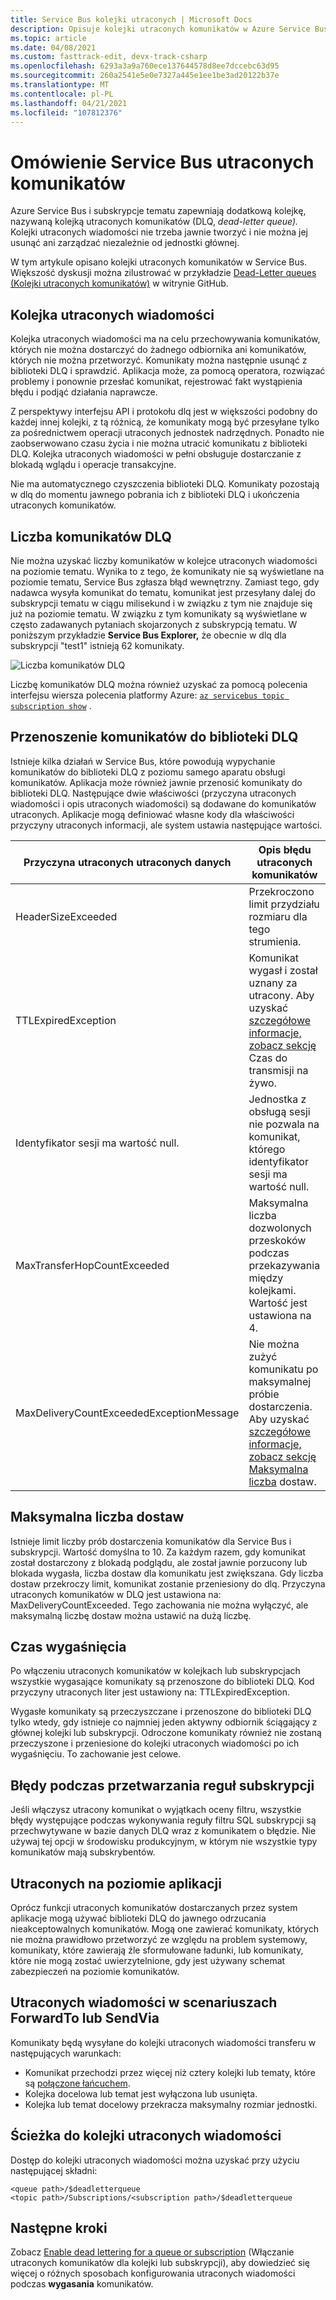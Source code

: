 ```yaml
---
title: Service Bus kolejki utraconych | Microsoft Docs
description: Opisuje kolejki utraconych komunikatów w Azure Service Bus. Service Bus i subskrypcje tematów zapewniają dodatkową kolejkę podrzędną nazywaną kolejką utraconych wiadomości.
ms.topic: article
ms.date: 04/08/2021
ms.custom: fasttrack-edit, devx-track-csharp
ms.openlocfilehash: 6293a3a9a760ece137644578d8ee7dccebc63d95
ms.sourcegitcommit: 260a2541e5e0e7327a445e1ee1be3ad20122b37e
ms.translationtype: MT
ms.contentlocale: pl-PL
ms.lasthandoff: 04/21/2021
ms.locfileid: "107812376"
---
```

# <a name="overview-of-service-bus-dead-letter-queues"></a>Omówienie Service Bus utraconych komunikatów

Azure Service Bus i subskrypcje tematu zapewniają dodatkową kolejkę, nazywaną kolejką utraconych komunikatów (DLQ, *dead-letter queue).* Kolejki utraconych wiadomości nie trzeba jawnie tworzyć i nie można jej usunąć ani zarządzać niezależnie od jednostki głównej.

W tym artykule opisano kolejki utraconych komunikatów w Service Bus. Większość dyskusji można zilustrować w przykładzie [Dead-Letter queues (Kolejki utraconych komunikatów)](https://github.com/Azure/azure-service-bus/tree/master/samples/DotNet/Microsoft.Azure.ServiceBus/DeadletterQueue) w witrynie GitHub.
 
## <a name="the-dead-letter-queue"></a>Kolejka utraconych wiadomości

Kolejka utraconych wiadomości ma na celu przechowywania komunikatów, których nie można dostarczyć do żadnego odbiornika ani komunikatów, których nie można przetworzyć. Komunikaty można następnie usunąć z biblioteki DLQ i sprawdzić. Aplikacja może, za pomocą operatora, rozwiązać problemy i ponownie przesłać komunikat, rejestrować fakt wystąpienia błędu i podjąć działania naprawcze. 

Z perspektywy interfejsu API i protokołu dlq jest w większości podobny do każdej innej kolejki, z tą różnicą, że komunikaty mogą być przesyłane tylko za pośrednictwem operacji utraconych jednostek nadrzędnych. Ponadto nie zaobserwowano czasu życia i nie można utracić komunikatu z biblioteki DLQ. Kolejka utraconych wiadomości w pełni obsługuje dostarczanie z blokadą wglądu i operacje transakcyjne.

Nie ma automatycznego czyszczenia biblioteki DLQ. Komunikaty pozostają w dlq do momentu jawnego pobrania ich z biblioteki DLQ i ukończenia utraconych komunikatów.


## <a name="dlq-message-count"></a>Liczba komunikatów DLQ
Nie można uzyskać liczby komunikatów w kolejce utraconych wiadomości na poziomie tematu. Wynika to z tego, że komunikaty nie są wyświetlane na poziomie tematu, Service Bus zgłasza błąd wewnętrzny. Zamiast tego, gdy nadawca wysyła komunikat do tematu, komunikat jest przesyłany dalej do subskrypcji tematu w ciągu milisekund i w związku z tym nie znajduje się już na poziomie tematu. W związku z tym komunikaty są wyświetlane w często zadawanych pytaniach skojarzonych z subskrypcją tematu. W poniższym przykładzie **Service Bus Explorer,** że obecnie w dlq dla subskrypcji "test1" istnieją 62 komunikaty. 

![Liczba komunikatów DLQ](./media/service-bus-dead-letter-queues/dead-letter-queue-message-count.png)

Liczbę komunikatów DLQ można również uzyskać za pomocą polecenia interfejsu wiersza polecenia platformy Azure: [`az servicebus topic subscription show`](/cli/azure/servicebus/topic/subscription#az_servicebus_topic_subscription_show) . 

## <a name="moving-messages-to-the-dlq"></a>Przenoszenie komunikatów do biblioteki DLQ
Istnieje kilka działań w Service Bus, które powodują wypychanie komunikatów do biblioteki DLQ z poziomu samego aparatu obsługi komunikatów. Aplikacja może również jawnie przenosić komunikaty do biblioteki DLQ. Następujące dwie właściwości (przyczyna utraconych wiadomości i opis utraconych wiadomości) są dodawane do komunikatów utraconych. Aplikacje mogą definiować własne kody dla właściwości przyczyny utraconych informacji, ale system ustawia następujące wartości.

| Przyczyna utraconych utraconych danych | Opis błędu utraconych komunikatów |
| --- | --- |
|HeaderSizeExceeded |Przekroczono limit przydziału rozmiaru dla tego strumienia. |
|TTLExpiredException |Komunikat wygasł i został uznany za utracony. Aby uzyskać [szczegółowe informacje, zobacz sekcję](#time-to-live) Czas do transmisji na żywo. |
|Identyfikator sesji ma wartość null. |Jednostka z obsługą sesji nie pozwala na komunikat, którego identyfikator sesji ma wartość null. |
|MaxTransferHopCountExceeded | Maksymalna liczba dozwolonych przeskoków podczas przekazywania między kolejkami. Wartość jest ustawiona na 4. |
| MaxDeliveryCountExceededExceptionMessage | Nie można zużyć komunikatu po maksymalnej próbie dostarczenia. Aby uzyskać [szczegółowe informacje, zobacz sekcję Maksymalna liczba](#maximum-delivery-count) dostaw. |

## <a name="maximum-delivery-count"></a>Maksymalna liczba dostaw
Istnieje limit liczby prób dostarczenia komunikatów dla Service Bus i subskrypcji. Wartość domyślna to 10. Za każdym razem, gdy komunikat został dostarczony z blokadą podglądu, ale został jawnie porzucony lub blokada wygasła, liczba dostaw dla komunikatu jest zwiększana. Gdy liczba dostaw przekroczy limit, komunikat zostanie przeniesiony do dlq. Przyczyna utraconych komunikatów w DLQ jest ustawiona na: MaxDeliveryCountExceeded. Tego zachowania nie można wyłączyć, ale maksymalną liczbę dostaw można ustawić na dużą liczbę.

## <a name="time-to-live"></a>Czas wygaśnięcia
Po włączeniu utraconych komunikatów w kolejkach lub subskrypcjach wszystkie wygasające komunikaty są przenoszone do biblioteki DLQ. Kod przyczyny utraconych liter jest ustawiony na: TTLExpiredException.

Wygasłe komunikaty są przeczyszczane i przenoszone do biblioteki DLQ tylko wtedy, gdy istnieje co najmniej jeden aktywny odbiornik ściągający z głównej kolejki lub subskrypcji. Odroczone komunikaty również nie zostaną przeczyszone i przeniesione do kolejki utraconych wiadomości po ich wygaśnięciu. To zachowanie jest celowe.

## <a name="errors-while-processing-subscription-rules"></a>Błędy podczas przetwarzania reguł subskrypcji
Jeśli włączysz utracony komunikat o wyjątkach oceny filtru, wszystkie błędy występujące podczas wykonywania reguły filtru SQL subskrypcji są przechwytywane w bazie danych DLQ wraz z komunikatem o błędzie. Nie używaj tej opcji w środowisku produkcyjnym, w którym nie wszystkie typy komunikatów mają subskrybentów.

## <a name="application-level-dead-lettering"></a>Utraconych na poziomie aplikacji
Oprócz funkcji utraconych komunikatów dostarczanych przez system aplikacje mogą używać biblioteki DLQ do jawnego odrzucania nieakceptowalnych komunikatów. Mogą one zawierać komunikaty, których nie można prawidłowo przetworzyć ze względu na problem systemowy, komunikaty, które zawierają źle sformułowane ładunki, lub komunikaty, które nie mogą zostać uwierzytelnione, gdy jest używany schemat zabezpieczeń na poziomie komunikatów.

## <a name="dead-lettering-in-forwardto-or-sendvia-scenarios"></a>Utraconych wiadomości w scenariuszach ForwardTo lub SendVia
Komunikaty będą wysyłane do kolejki utraconych wiadomości transferu w następujących warunkach:

- Komunikat przechodzi przez więcej niż cztery kolejki lub tematy, które są [połączone łańcuchem](service-bus-auto-forwarding.md).
- Kolejka docelowa lub temat jest wyłączona lub usunięta.
- Kolejka lub temat docelowy przekracza maksymalny rozmiar jednostki.

## <a name="path-to-the-dead-letter-queue"></a>Ścieżka do kolejki utraconych wiadomości
Dostęp do kolejki utraconych wiadomości można uzyskać przy użyciu następującej składni:

```
<queue path>/$deadletterqueue
<topic path>/Subscriptions/<subscription path>/$deadletterqueue
```


## <a name="next-steps"></a>Następne kroki
Zobacz [Enable dead lettering for a queue or subscription](enable-dead-letter.md) (Włączanie utraconych komunikatów dla kolejki lub subskrypcji), aby dowiedzieć się więcej o różnych sposobach konfigurowania utraconych wiadomości podczas **wygasania** komunikatów.
